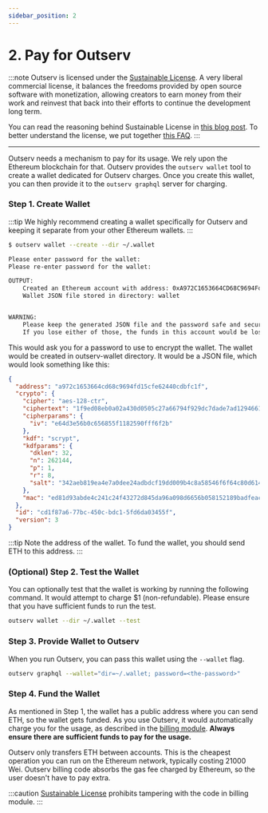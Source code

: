 ```yaml
---
sidebar_position: 2
---
```


# 2. Pay for Outserv

:::note
Outserv is licensed under the [Sustainable
License](https://manishrjain.com/sustainable-license). A very liberal commercial
license, it balances the freedoms provided by open source software with
monetization, allowing creators to earn money from their work and reinvest that
back into their efforts to continue the development long term.

You can read the reasoning behind Sustainable License in [this blog
post](https://manishrjain.com/why-sustainable-license). To better understand the license, we put together [this
FAQ](https://manishrjain.com/sustainable-license-faq).
:::

---

Outserv needs a mechanism to pay for its usage. We rely upon the Ethereum
blockchain for that. Outserv provides the `outserv wallet` tool to create a
wallet dedicated for Outserv charges. Once you create this wallet, you can then
provide it to the `outserv graphql` server for charging.

### Step 1. Create Wallet

:::tip
We highly recommend creating a wallet specifically for Outserv and keeping it
separate from your other Ethereum wallets.
:::

```bash
$ outserv wallet --create --dir ~/.wallet

Please enter password for the wallet:
Please re-enter password for the wallet:

OUTPUT:
	Created an Ethereum account with address: 0xA972C1653664CD68C9694Fd15cfE62440cdbFC1f
	Wallet JSON file stored in directory: wallet


WARNING:
	Please keep the generated JSON file and the password safe and secure.
	If you lose either of those, the funds in this account would be lost forever.

```
This would ask you for a password to use to encrypt the wallet. The wallet
would be created in outserv-wallet directory. It would be a JSON file, which
would look something like this:

```json
{
  "address": "a972c1653664cd68c9694fd15cfe62440cdbfc1f",
  "crypto": {
    "cipher": "aes-128-ctr",
    "ciphertext": "1f9ed08eb0a02a430d0505c27a66794f929dc7dade7ad129466132f061425e6a",
    "cipherparams": {
      "iv": "e64d3e56b0c656855f1182590fff6f2b"
    },
    "kdf": "scrypt",
    "kdfparams": {
      "dklen": 32,
      "n": 262144,
      "p": 1,
      "r": 8,
      "salt": "342aeb819ea4e7a0dee24adbdcf19dd009b4c8a58546f6f64c80d6147db1fddf"
    },
    "mac": "ed81d93abde4c241c24f43272d845da96a098d6656b058152189badfeaca3651"
  },
  "id": "cd1f87a6-77bc-450c-bdc1-5fd6da03455f",
  "version": 3
}
```

:::tip
Note the address of the wallet. To fund the wallet, you should send ETH to this address.
:::

### (Optional) Step 2. Test the Wallet

You can optionally test that the wallet is working by running the following
command. It would attempt to charge $1 (non-refundable). Please ensure that you
have sufficient funds to run the test.

```bash
outserv wallet --dir ~/.wallet --test
```

### Step 3. Provide Wallet to Outserv

When you run Outserv, you can pass this wallet using the `--wallet` flag.
```bash
outserv graphql --wallet="dir=~/.wallet; password=<the-password>"
```

### Step 4. Fund the Wallet

As mentioned in Step 1, the wallet has a public address where you can send ETH,
so the wallet gets funded. As you use Outserv, it would automatically charge you
for the usage, as described in the [billing
module](https://github.com/outcaste-io/outserv/tree/main/billing). **Always ensure
there are sufficient funds to pay for the usage.**

Outserv only transfers ETH between accounts. This is the cheapest operation you
can run on the Ethereum network, typically costing 21000 Wei. Outserv billing
code absorbs the gas fee charged by Ethereum, so the user doesn't have to pay
extra.

:::caution
[Sustainable License](https://manishrjain.com/sustainable-license) prohibits
tampering with the code in billing module.
:::


